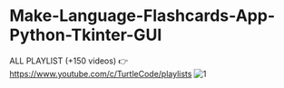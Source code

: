 # Make-Language-Flashcards-App-Python-Tkinter-GUI
ALL PLAYLIST (+150 videos) 👉 https://www.youtube.com/c/TurtleCode/playlists
![1](https://user-images.githubusercontent.com/85156399/171828255-db31d317-cd73-47b8-9d99-4b5c19205449.png)
